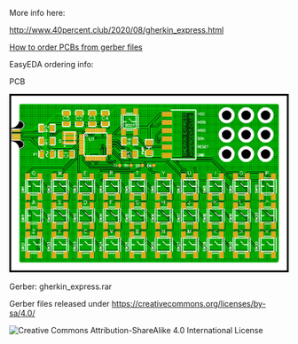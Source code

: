More info here:

http://www.40percent.club/2020/08/gherkin_express.html

[How to order PCBs from gerber files](http://www.40percent.club/2017/03/ordering-pcb.html)

EasyEDA ordering info:

PCB

![gherkin_express](gherkin_express.png)

Gerber: gherkin_express.rar
	
Gerber files released under https://creativecommons.org/licenses/by-sa/4.0/

![Creative Commons Attribution-ShareAlike 4.0 International License](https://i.creativecommons.org/l/by-sa/4.0/88x31.png)